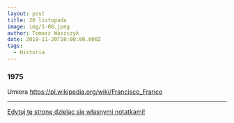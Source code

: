 ```yaml
---
layout: post
title: 20 listopada
image: img/1-08.jpeg
author: Tomasz Waszczyk
date: 2019-11-20T10:00:00.000Z
tags:
  - Historia
---
```


### 1975

Umiera https://pl.wikipedia.org/wiki/Francisco_Franco

---

<a href="https://github.com/TomaszWaszczyk/historia.waszczyk.com/edit/master/src/content/november-20.md" target="_blank">Edytuj tę stronę dzieląc się własnymi notatkami!</a>
